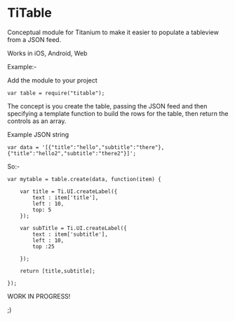 TiTable
=======

Conceptual module for Titanium to make it easier to populate a tableview from a JSON feed.

Works in iOS, Android, Web

Example:-

Add the module to your project

	var table = require("titable");
	
The concept is you create the table, passing the JSON feed and then specifying a template function to build the rows for the table, then return the controls as an array.

Example JSON string

	var data = '[{"title":"hello","subtitle":"there"},{"title":"hello2","subtitle":"there2"}]';

So:-

	var mytable = table.create(data, function(item) {

		var title = Ti.UI.createLabel({
			text : item['title'],
			left : 10,
			top: 5
		});

		var subTitle = Ti.UI.createLabel({
			text : item['subtitle'],
			left : 10,
			top :25
			
		});
		
		return [title,subtitle];
		
	});


WORK IN PROGRESS!

;)
